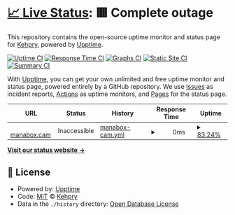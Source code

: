 # [📈 Live Status](https://Kehpry.github.io/phishcheck): <!--live status--> **🟥 Complete outage**

This repository contains the open-source uptime monitor and status page for [Kehpry](https://Kehpry.github.io/phishcheck), powered by [Upptime](https://github.com/upptime/upptime).

[![Uptime CI](https://github.com/Kehpry/phishcheck/workflows/Uptime%20CI/badge.svg)](https://github.com/Kehpry/phishcheck/actions?query=workflow%3A%22Uptime+CI%22)
[![Response Time CI](https://github.com/Kehpry/phishcheck/workflows/Response%20Time%20CI/badge.svg)](https://github.com/Kehpry/phishcheck/actions?query=workflow%3A%22Response+Time+CI%22)
[![Graphs CI](https://github.com/Kehpry/phishcheck/workflows/Graphs%20CI/badge.svg)](https://github.com/Kehpry/phishcheck/actions?query=workflow%3A%22Graphs+CI%22)
[![Static Site CI](https://github.com/Kehpry/phishcheck/workflows/Static%20Site%20CI/badge.svg)](https://github.com/Kehpry/phishcheck/actions?query=workflow%3A%22Static+Site+CI%22)
[![Summary CI](https://github.com/Kehpry/phishcheck/workflows/Summary%20CI/badge.svg)](https://github.com/Kehpry/phishcheck/actions?query=workflow%3A%22Summary+CI%22)

With [Upptime](https://upptime.js.org), you can get your own unlimited and free uptime monitor and status page, powered entirely by a GitHub repository. We use [Issues](https://github.com/Kehpry/phishcheck/issues) as incident reports, [Actions](https://github.com/Kehpry/phishcheck/actions) as uptime monitors, and [Pages](https://Kehpry.github.io/phishcheck) for the status page.

<!--start: status pages-->
<!-- This summary is generated by Upptime (https://github.com/upptime/upptime) -->
<!-- Do not edit this manually, your changes will be overwritten -->
<!-- prettier-ignore -->
| URL | Status | History | Response Time | Uptime |
| --- | ------ | ------- | ------------- | ------ |
| <img alt="" src="https://favicons.githubusercontent.com/manabox.cam" height="13"> [manabox.cam](https://manabox.cam) | Inaccessible | [manabox-cam.yml](https://github.com/Kehpry/phishcheck/commits/HEAD/history/manabox-cam.yml) | <details><summary><img alt="Response time graph" src="./graphs/manabox-cam/response-time-week.png" height="20"> 0ms</summary><br><a href="https://phishcheck.dofhelp.fr/history/manabox-cam"><img alt="Response time 0" src="https://img.shields.io/endpoint?url=https%3A%2F%2Fraw.githubusercontent.com%2FKehpry%2Fphishcheck%2FHEAD%2Fapi%2Fmanabox-cam%2Fresponse-time.json"></a><br><a href="https://phishcheck.dofhelp.fr/history/manabox-cam"><img alt="24-hour response time 0" src="https://img.shields.io/endpoint?url=https%3A%2F%2Fraw.githubusercontent.com%2FKehpry%2Fphishcheck%2FHEAD%2Fapi%2Fmanabox-cam%2Fresponse-time-day.json"></a><br><a href="https://phishcheck.dofhelp.fr/history/manabox-cam"><img alt="7-day response time 0" src="https://img.shields.io/endpoint?url=https%3A%2F%2Fraw.githubusercontent.com%2FKehpry%2Fphishcheck%2FHEAD%2Fapi%2Fmanabox-cam%2Fresponse-time-week.json"></a><br><a href="https://phishcheck.dofhelp.fr/history/manabox-cam"><img alt="30-day response time 0" src="https://img.shields.io/endpoint?url=https%3A%2F%2Fraw.githubusercontent.com%2FKehpry%2Fphishcheck%2FHEAD%2Fapi%2Fmanabox-cam%2Fresponse-time-month.json"></a><br><a href="https://phishcheck.dofhelp.fr/history/manabox-cam"><img alt="1-year response time 0" src="https://img.shields.io/endpoint?url=https%3A%2F%2Fraw.githubusercontent.com%2FKehpry%2Fphishcheck%2FHEAD%2Fapi%2Fmanabox-cam%2Fresponse-time-year.json"></a></details> | <details><summary><a href="https://phishcheck.dofhelp.fr/history/manabox-cam">83.24%</a></summary><a href="https://phishcheck.dofhelp.fr/history/manabox-cam"><img alt="All-time uptime 83.24%" src="https://img.shields.io/endpoint?url=https%3A%2F%2Fraw.githubusercontent.com%2FKehpry%2Fphishcheck%2FHEAD%2Fapi%2Fmanabox-cam%2Fuptime.json"></a><br><a href="https://phishcheck.dofhelp.fr/history/manabox-cam"><img alt="24-hour uptime 83.24%" src="https://img.shields.io/endpoint?url=https%3A%2F%2Fraw.githubusercontent.com%2FKehpry%2Fphishcheck%2FHEAD%2Fapi%2Fmanabox-cam%2Fuptime-day.json"></a><br><a href="https://phishcheck.dofhelp.fr/history/manabox-cam"><img alt="7-day uptime 83.24%" src="https://img.shields.io/endpoint?url=https%3A%2F%2Fraw.githubusercontent.com%2FKehpry%2Fphishcheck%2FHEAD%2Fapi%2Fmanabox-cam%2Fuptime-week.json"></a><br><a href="https://phishcheck.dofhelp.fr/history/manabox-cam"><img alt="30-day uptime 83.24%" src="https://img.shields.io/endpoint?url=https%3A%2F%2Fraw.githubusercontent.com%2FKehpry%2Fphishcheck%2FHEAD%2Fapi%2Fmanabox-cam%2Fuptime-month.json"></a><br><a href="https://phishcheck.dofhelp.fr/history/manabox-cam"><img alt="1-year uptime 83.24%" src="https://img.shields.io/endpoint?url=https%3A%2F%2Fraw.githubusercontent.com%2FKehpry%2Fphishcheck%2FHEAD%2Fapi%2Fmanabox-cam%2Fuptime-year.json"></a></details>

<!--end: status pages-->

[**Visit our status website →**](https://Kehpry.github.io/phishcheck)

## 📄 License

- Powered by: [Upptime](https://github.com/upptime/upptime)
- Code: [MIT](./LICENSE) © [Kehpry](https://Kehpry.github.io/phishcheck)
- Data in the `./history` directory: [Open Database License](https://opendatacommons.org/licenses/odbl/1-0/)
